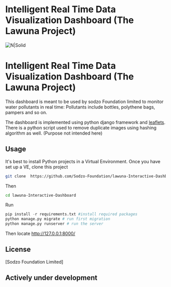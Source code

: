 # Intelligent Real Time Data Visualization Dashboard (The Lawuna Project)
![N|Solid](https://i.ibb.co/GM4VcnJ/Screenshot-2020-11-27-Sodzo-Foundation-Intelligent-Real-Time-Data-Visualization-Dashboard.png)
# Intelligent Real Time Data Visualization Dashboard (The Lawuna Project)

This dashboard is meant to be used by sodzo Foundation limited to monitor water pollutants in real time: Pollutants include bottles, polythene bags, pampers and so on.


The dashboard is implemented using python django framework and [leaflets](https://leafletjs.com/).
There is a python script used to remove duplicate images using hashing algorithm as well. (Purpose not intended here)
## Usage
It's best to install Python projects in a Virtual Environment. Once you have set up a VE, clone this project

```bash
git clone  https://github.com/Sodzo-Foundation/lawuna-Interactive-Dashboard.git
```
Then

```bash
cd lawuna-Interactive-Dashboard
```
Run

```python
pip install -r requirements.txt #install required packages
python manage.py migrate # run first migration
python manage.py runserver # run the server
```
Then locate http://127.0.0.1:8000/


## License
[Sodzo Foundation Limited]

## Actively under development



